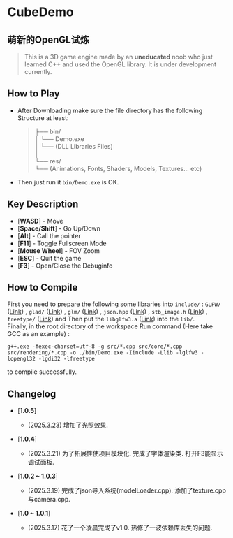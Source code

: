 # CubeDemo


## **萌新的OpenGL试炼**

> This is a 3D game engine made by an __uneducated__ noob who just learned C++ and used the OpenGL library. It is under development currently.

## How to Play

* After Downloading make sure the file directory has the following Structure at least:  
    > ├── bin/  
    > │    └── Demo.exe  
    > │    └── (DLL Libraries Files)  
    > │  
    > └── res/  
    >     └── (Animations, Fonts, Shaders, Models, Textures... etc)  
    >   
* Then just run it `bin/Demo.exe` is OK.  

## Key Description

* [**WASD**] - Move
* [**Space/Shift**] - Go Up/Down
* [**Alt**] - Call the pointer
* [**F11**] - Toggle Fullscreen Mode
* [**Mouse Wheel**] - FOV Zoom
* [**ESC**] - Quit the game
* [**F3**] - Open/Close the Debuginfo

## How to Compile
First you need to prepare the following some libraries into `include/` : `GLFW/` (<a href="https://github.com/glfw/glfw" target="_blank">Link</a>) , `glad/` (<a href="https://glad.dav1d.de/" target="_blank">Link</a>) , `glm/` (<a href="https://github.com/g-truc/glm" target="_blank">Link</a>) , `json.hpp` (<a href="https://github.com/nlohmann/json" target="_blank">Link</a>) , `stb_image.h` (<a href="https://github.com/nothings/stb" target="_blank">Link</a>) , `freetype/` (<a href="https://download.savannah.gnu.org/releases/freetype/" target="_blank">Link</a>) and Then put the `libglfw3.a` (<a href="https://github.com/glfw/glfw" target="_blank">Link</a>) into the `lib/`.  
Finally, in the root directory of the workspace Run command (Here take GCC as an example) :
```
g++.exe -fexec-charset=utf-8 -g src/*.cpp src/core/*.cpp src/rendering/*.cpp -o ./bin/Demo.exe -Iinclude -Llib -lglfw3 -lopengl32 -lgdi32 -lfreetype
```
to compile successfully.


## Changelog
* [**1.0.5**]
     - (2025.3.23) 增加了光照效果.

* [**1.0.4**]
     - (2025.3.21) 为了拓展性使项目模块化. 完成了字体渲染类. 打开F3能显示调试面板.

* [**1.0.2 ~ 1.0.3**]
     - (2025.3.19) 完成了json导入系统(modelLoader.cpp). 添加了texture.cpp与camera.cpp.
     
* [**1.0 ~ 1.0.1**] 
     - (2025.3.17) 花了一个凌晨完成了v1.0. 热修了一波依赖库丢失的问题.
